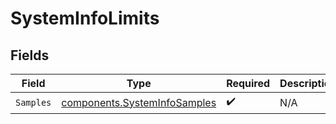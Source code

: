 # SystemInfoLimits


## Fields

| Field                                                                        | Type                                                                         | Required                                                                     | Description                                                                  |
| ---------------------------------------------------------------------------- | ---------------------------------------------------------------------------- | ---------------------------------------------------------------------------- | ---------------------------------------------------------------------------- |
| `Samples`                                                                    | [components.SystemInfoSamples](../../models/components/systeminfosamples.md) | :heavy_check_mark:                                                           | N/A                                                                          |